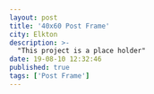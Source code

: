 ```yaml
---
layout: post
title: '40x60 Post Frame'
city: Elkton
description: >-
  "This project is a place holder"
date: 19-08-10 12:32:46
published: true
tags: ['Post Frame']
---
```

